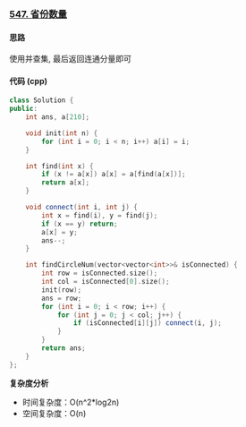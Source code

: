 ### [547. 省份数量](https://leetcode.cn/problems/number-of-provinces/)
#### 思路
使用并查集, 最后返回连通分量即可
#### 代码 (cpp)
```cpp
class Solution {
public:
    int ans, a[210];

    void init(int n) {
        for (int i = 0; i < n; i++) a[i] = i;
    }

    int find(int x) {
        if (x != a[x]) a[x] = a[find(a[x])];
        return a[x];
    }

    void connect(int i, int j) {
        int x = find(i), y = find(j);
        if (x == y) return;
        a[x] = y;
        ans--;
    }

    int findCircleNum(vector<vector<int>>& isConnected) {
        int row = isConnected.size();
        int col = isConnected[0].size();
        init(row);
        ans = row;
        for (int i = 0; i < row; i++) {
            for (int j = 0; j < col; j++) {
                if (isConnected[i][j]) connect(i, j);
            }
        }
        return ans;
    }
};
```
**复杂度分析**
- 时间复杂度：O(n^2*log2n)
- 空间复杂度：O(n)
 